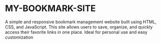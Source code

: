 # MY-BOOKMARK-SITE
A simple and responsive bookmark management website built using HTML, CSS, and JavaScript. This site allows users to save, organize, and quickly access their favorite links in one place. Ideal for personal use and easy customization
